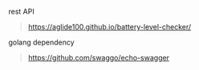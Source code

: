 rest API

> https://aglide100.github.io/battery-level-checker/

golang dependency

> https://github.com/swaggo/echo-swagger
